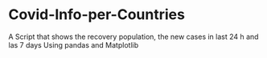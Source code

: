 # Covid-Info-per-Countries
A Script that shows the recovery population, the new cases in last 24 h and las 7 days Using pandas and Matplotlib
